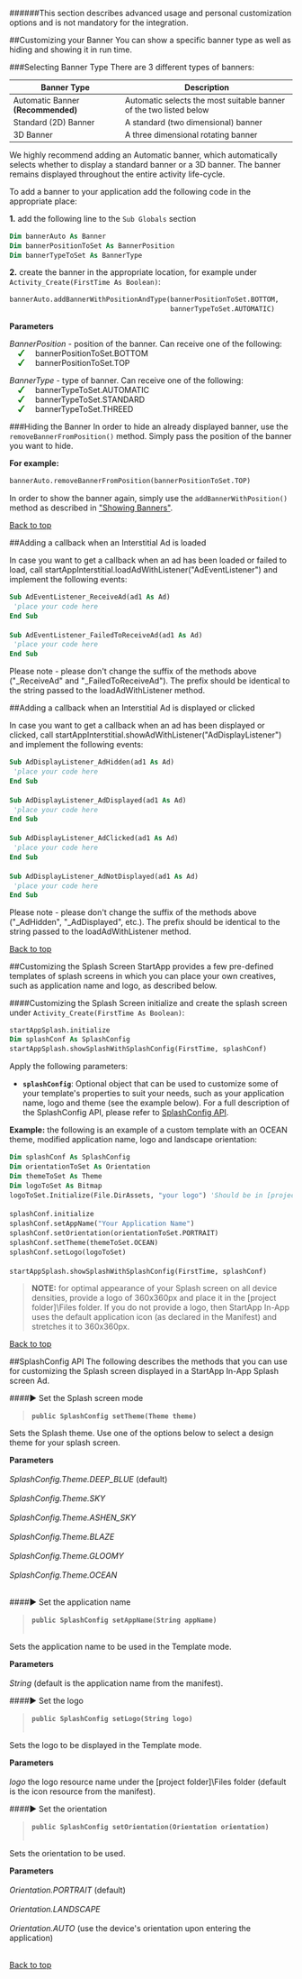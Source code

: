 <a name="top" />

######This section describes advanced usage and personal customization options and is not mandatory for the integration.

<a name="banner-type" />
##Customizing your Banner
You can show a specific banner type as well as hiding and showing it in run time.

###Selecting Banner Type
There are 3 different types of banners:

**Banner Type** | **Description**
---------------------- | ---------------
Automatic Banner **(Recommended)**  | Automatic selects the most suitable banner of the two listed below
Standard (2D) Banner  | A standard (two dimensional) banner
3D Banner   | A three dimensional rotating banner

We highly recommend adding an Automatic banner, which automatically selects whether to display a standard banner or a 3D banner. The banner remains displayed throughout the entire activity life-cycle. 

To add a banner to your application add the following code in the appropriate place:

**1.** add the following line to the ``Sub Globals`` section
```vb
Dim bannerAuto As Banner
Dim bannerPositionToSet As BannerPosition
Dim bannerTypeToSet As BannerType
```

**2.** create the banner in the appropriate location, for example under ``Activity_Create(FirstTime As Boolean)``:
```vb
bannerAuto.addBannerWithPositionAndType(bannerPositionToSet.BOTTOM, 
										bannerTypeToSet.AUTOMATIC)
```

**Parameters**

_BannerPosition_ - position of the banner. Can receive one of the following:  
<img src="./iOS/images/V.png" hspace="15px" width="12px" /> bannerPositionToSet.BOTTOM  
<img src="./iOS/images/V.png" hspace="15px" width="12px" /> bannerPositionToSet.TOP   

_BannerType_ - type of banner. Can receive one of the following:  
<img src="./iOS/images/V.png" hspace="15px" width="12px" /> bannerTypeToSet.AUTOMATIC  
<img src="./iOS/images/V.png" hspace="15px" width="12px" /> bannerTypeToSet.STANDARD  
<img src="./iOS/images/V.png" hspace="15px" width="12px" /> bannerTypeToSet.THREED  


###Hiding the Banner
In order to hide an already displayed banner, use the ``removeBannerFromPosition()`` method. Simply pass the position of the banner you want to hide. 

**For example:**  
```vb
bannerAuto.removeBannerFromPosition(bannerPositionToSet.TOP)
```

In order to show the banner again, simply use the ``addBannerWithPosition()`` method as described in ["Showing Banners"](B4A-InApp-Documentation#banners).

[Back to top](#top)

<a name="load-callback" />
##Adding a callback when an Interstitial Ad is loaded

In case you want to get a callback when an ad has been loaded or failed to load, call startAppInterstitial.loadAdWithListener("AdEventListener") and implement the following events:
```vb
Sub AdEventListener_ReceiveAd(ad1 As Ad)
 'place your code here
End Sub

Sub AdEventListener_FailedToReceiveAd(ad1 As Ad)
 'place your code here
End Sub
```

Please note - please don't change the suffix of the methods above ("_ReceiveAd" and "_FailedToReceiveAd"). The prefix should be identical to the string passed to the loadAdWithListener method.

<a name="show-callback" />
##Adding a callback when an Interstitial Ad is displayed or clicked

In case you want to get a callback when an ad has been displayed or clicked, call startAppInterstitial.showAdWithListener("AdDisplayListener") and implement the following events:
```vb
Sub AdDisplayListener_AdHidden(ad1 As Ad)
 'place your code here
End Sub 

Sub AdDisplayListener_AdDisplayed(ad1 As Ad)
 'place your code here
End Sub 

Sub AdDisplayListener_AdClicked(ad1 As Ad)
 'place your code here
End Sub 

Sub AdDisplayListener_AdNotDisplayed(ad1 As Ad)
 'place your code here
End Sub
```

Please note - please don't change the suffix of the methods above ("_AdHidden", "_AdDisplayed", etc.). The prefix should be identical to the string passed to the loadAdWithListener method.

[Back to top](#top)


<a name="CustomizingSplashScreen" />
##Customizing the Splash Screen
StartApp provides a few pre-defined templates of splash screens in which you can place your own creatives, such as application name and logo, as described below.

####Customizing the Splash Screen
initialize and create the splash screen under ``Activity_Create(FirstTime As Boolean)``:
```vb
startAppSplash.initialize
Dim splashConf As SplashConfig
startAppSplash.showSplashWithSplashConfig(FirstTime, splashConf)
```

Apply the following parameters:
+ **``splashConfig``**: Optional object that can be used to customize some of your template's properties to suit your needs, such as your application name, logo and theme (see the example below). For a full description of the SplashConfig API, please refer to [SplashConfig API](#SplashConfig-API).

**Example:** the following is an example of a custom template with an OCEAN theme, modified application name, logo and landscape orientation:
```vb
Dim splashConf As SplashConfig
Dim orientationToSet As Orientation
Dim themeToSet As Theme
Dim logoToSet As Bitmap
logoToSet.Initialize(File.DirAssets, "your logo") 'Should be in [project folder]\Files
 
splashConf.initialize
splashConf.setAppName("Your Application Name")
splashConf.setOrientation(orientationToSet.PORTRAIT)
splashConf.setTheme(themeToSet.OCEAN)
splashConf.setLogo(logoToSet)

startAppSplash.showSplashWithSplashConfig(FirstTime, splashConf)
```

> **NOTE:** for optimal appearance of your Splash screen on all device densities, provide a logo of 360x360px and place it in the [project folder]\Files folder. 
> If you do not provide a logo, then StartApp In-App uses the default application icon (as declared in the Manifest) and stretches it to 360x360px.

[Back to top](#top)

<a name="SplashConfig-API" />
##SplashConfig API
The following describes the methods that you can use for customizing the Splash screen displayed in a StartApp In-App Splash screen Ad.

####► Set the Splash screen mode
> **```public SplashConfig setTheme(Theme theme)```**

Sets the Splash theme.
Use one of the options below to select a design theme for your splash screen.  

**Parameters**<br></br>
*SplashConfig.Theme.DEEP_BLUE* (default)<br></br>
*SplashConfig.Theme.SKY*<br></br>
*SplashConfig.Theme.ASHEN_SKY*<br></br>
*SplashConfig.Theme.BLAZE*<br></br>
*SplashConfig.Theme.GLOOMY*<br></br>
*SplashConfig.Theme.OCEAN* <br></br>

####► Set the application name
> **```public SplashConfig setAppName(String appName)```**<br></br>

Sets the application name to be used in the Template mode.

**Parameters**<br></br>
*String* (default is the application name from the manifest).

####► Set the logo
> **```public SplashConfig setLogo(String logo)```**<br></br>

Sets the logo to be displayed in the Template mode.

**Parameters**<br></br>
*logo* the logo resource name under the [project folder]\Files folder (default is the icon resource from the manifest).

####► Set the orientation
> **```public SplashConfig setOrientation(Orientation orientation)```**<br></br>

Sets the orientation to be used.

**Parameters**<br></br>
*Orientation.PORTRAIT* (default)<br></br>
*Orientation.LANDSCAPE*<br></br>
*Orientation.AUTO* (use the device's orientation upon entering the application)<br></br>

[Back to top](#top)

